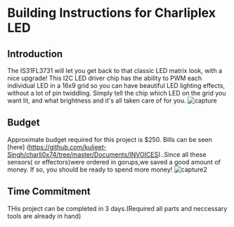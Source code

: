 # Building Instructions for Charliplex LED
## Introduction
The IS31FL3731 will let you get back to that classic LED matrix look, with a nice upgrade! This I2C LED driver chip has
the ability to PWM each individual LED in a 16x9 grid so you can have beautiful LED lighting effects, without a lot of
pin twiddling. Simply tell the chip which LED on the grid you want lit, and what brightness and it's all taken care of for
you.
![capture](https://user-images.githubusercontent.com/43182173/49830998-c21a6e80-fd60-11e8-964e-589c806853c4.PNG)

## Budget
Approximate budget required for this project is $250. Bills can be seen [here] (https://github.com/kuljeet-Singh/charli0x74/tree/master/Documents/INVOICES)..Since all these sensors( or effectors)were ordered in gorups,we saved a good amount of money. If so, you should be ready to spend more money!
![capture2](https://user-images.githubusercontent.com/43182173/49831390-c85d1a80-fd61-11e8-996f-b08adfee345e.PNG)

## Time Commitment
THis project can be completed in 3 days.(Required all parts and neccessary tools are already in hand)




